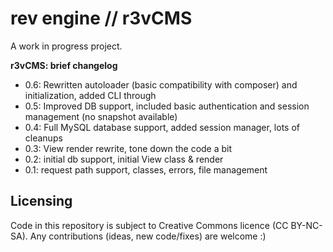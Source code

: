 rev engine // r3vCMS
====================

A work in progress project.

**r3vCMS: brief changelog**
 - 0.6: Rewritten autoloader (basic compatibility with composer) and initialization, added CLI through 
 - 0.5: Improved DB support, included basic authentication and session management (no snapshot available)
 - 0.4: Full MySQL database support, added session manager, lots of cleanups
 - 0.3: View render rewrite, tone down the code a bit
 - 0.2: initial db support, initial View class & render
 - 0.1: request path support, classes, errors, file management


Licensing
---------
Code in this repository is subject to Creative Commons licence (CC BY-NC-SA).
Any contributions (ideas, new code/fixes) are welcome :)

